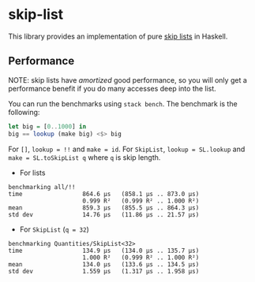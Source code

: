 # skip-list

This library provides an implementation of pure [skip lists](https://en.wikipedia.org/wiki/Skip_list) in Haskell.

## Performance

NOTE: skip lists have *amortized* good performance, so you will only get a
performance benefit if you do many accesses deep into the list.

You can run the benchmarks using `stack bench`. The benchmark is the following:

```haskell
let big = [0..1000] in
big == lookup (make big) <$> big
```

For `[]`, `lookup = !!` and `make = id`.
For `SkipList`, `lookup = SL.lookup` and `make = SL.toSkipList q` where `q` is
skip length.

* For lists

```
benchmarking all/!!
time                 864.6 μs   (858.1 μs .. 873.0 μs)
                     0.999 R²   (0.999 R² .. 1.000 R²)
mean                 859.3 μs   (855.5 μs .. 864.3 μs)
std dev              14.76 μs   (11.86 μs .. 21.57 μs)
```

* For `SkipList` (`q = 32`)

```
benchmarking Quantities/SkipList<32>
time                 134.9 μs   (134.0 μs .. 135.7 μs)
                     1.000 R²   (0.999 R² .. 1.000 R²)
mean                 134.0 μs   (133.6 μs .. 134.5 μs)
std dev              1.559 μs   (1.317 μs .. 1.958 μs)
```